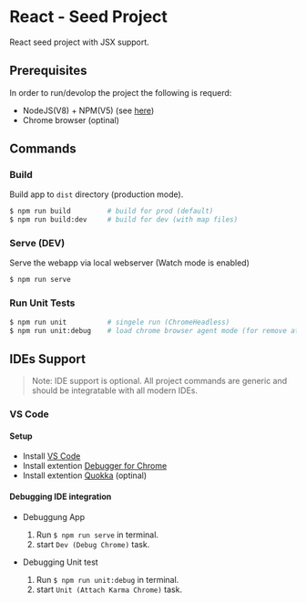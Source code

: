 # React - Seed Project 

React seed project with JSX support.

## Prerequisites

In order to run/devolop the project the following is requerd:
* NodeJS(V8) + NPM(V5) (see [here](https://nodejs.org/en/))
* Chrome browser (optinal)

## Commands

### Build

Build app to `dist` directory (production mode).

```bash
$ npm run build         # build for prod (default)
$ npm run build:dev     # build for dev (with map files)
```

### Serve (DEV)

Serve the webapp via local webserver (Watch mode is enabled)

```bash
$ npm run serve
```

### Run Unit Tests

```bash
$ npm run unit          # singele run (ChromeHeadless)
$ npm run unit:debug    # load chrome browser agent mode (for remove attach)
```


## IDEs Support

>Note: IDE support is optional. All project commands are generic and should be integratable with all modern IDEs.

### VS Code

#### Setup
* Install [VS Code](https://code.visualstudio.com/)
* Install extention [Debugger for Chrome](https://marketplace.visualstudio.com/items?itemName=msjsdiag.debugger-for-chrome)
* Install extention [Quokka](https://quokkajs.com/docs/index.html) (optinal)

#### Debugging IDE integration

* Debuggung App
    1. Run `$ npm run serve` in terminal.
    2. start `Dev (Debug Chrome)` task.

* Debugging Unit test
    1. Run `$ npm run unit:debug` in terminal.
    2. start `Unit (Attach Karma Chrome)` task.